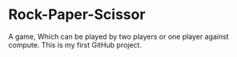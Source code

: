 # Rock-Paper-Scissor
A game, Which can be played by two players or one player against compute. This is my first GitHub project. 

